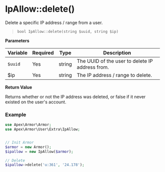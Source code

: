 
# IpAllow::delete()

Delete a specific IP address / range from a user.

> `bool IpAllow::delete(string $uuid, string $ip)`

**Parameters**

Variable | Required | Type | Description
------------- |------------- |------------- |------------- 
`$uuid` | Yes | string | The UUID of the user to delete IP address from.
$ip | Yes | string | The IP address / range to delete.


**Return Value**

Returns whether or not the IP address was deleted, or false if it never existed on the user's account.


### Example

~~~php
use Apex\Armor\Armor;
use Apex\Armor\User\Extra\IpAllow;


// Init Armor
$armor = new Armor();
$ipallow = new IpAllow($armor);

// Delete
$ipallow->delete('u:361', '24.178');
~~~




